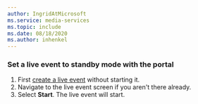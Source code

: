 ```yaml
---
author: IngridAtMicrosoft
ms.service: media-services 
ms.topic: include
ms.date: 08/18/2020
ms.author: inhenkel
---
```


### Set a live event to standby mode with the portal

1. First [create a live event](../live-event-create-how-to.md) without starting it.
1. Navigate to the live event screen if you aren't there already.
1. Select **Start**. The live event will start.
